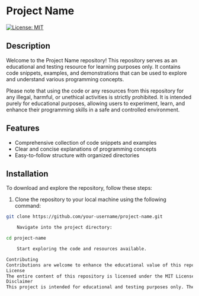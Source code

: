 # Project Name

[![License: MIT](https://img.shields.io/badge/License-MIT-blue.svg)](https://opensource.org/licenses/MIT)

## Description

Welcome to the Project Name repository! This repository serves as an educational and testing resource for learning purposes only. It contains code snippets, examples, and demonstrations that can be used to explore and understand various programming concepts.

Please note that using the code or any resources from this repository for any illegal, harmful, or unethical activities is strictly prohibited. It is intended purely for educational purposes, allowing users to experiment, learn, and enhance their programming skills in a safe and controlled environment.

## Features

- Comprehensive collection of code snippets and examples
- Clear and concise explanations of programming concepts
- Easy-to-follow structure with organized directories

## Installation

To download and explore the repository, follow these steps:

1. Clone the repository to your local machine using the following command:

```bash
git clone https://github.com/your-username/project-name.git

    Navigate into the project directory:

cd project-name

    Start exploring the code and resources available.

Contributing
Contributions are welcome to enhance the educational value of this repository. If you have any improvements or additional code samples that align with the project's educational purpose, feel free to submit a pull request. Please ensure that all contributions comply with the project's guidelines and code of conduct.
License
The entire content of this repository is licensed under the MIT License. For more details, please refer to the LICENSE file.
Disclaimer
This project is intended for educational and testing purposes only. The creators/contributors of this repository are not responsible for any misuse, damage, or unlawful activity that arises from using this repository or any of its contents. Use it at your own risk.
